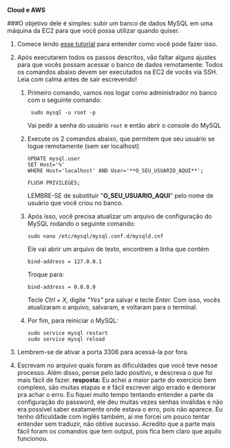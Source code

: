 **Cloud e AWS**

###O objetivo dele é simples: subir um banco de dados MySQL em uma máquina da EC2 para que você possa utilizar quando quiser. 

1. Comece lendo [esse tutorial](https://linuxize.com/post/how-to-install-mysql-on-ubuntu-18-04/) para entender como você pode fazer isso.
2. Após executarem todos os passos descritos, vão faltar alguns ajustes para que vocês possam acessar o banco de dados remotamente:
        Todos os comandos abaixo devem ser executados na EC2 de vocês via SSH. Leia com calma antes de sair escrevendo!
    1. Primeiro comando, vamos nos logar como administrador no banco com o seguinte comando:
        ```
         sudo mysql -u root -p
        ```
        Vai pedir a senha do usuário `root` e então abrir o console do MySQL

    2. Execute os 2 comandos abaixo, que permitem que seu usuário se logue remotamente (sem ser localhost)

         ```
        UPDATE mysql.user 
        SET Host='%' 
        WHERE Host='localhost' AND User='**O_SEU_USUARIO_AQUI**';

        FLUSH PRIVILEGES;
        ```
        LEMBRE-SE de substituir "**O_SEU_USUARIO_AQUI**" pelo nome de usuário que você criou no banco. 

    3. Após isso, você precisa atualizar um arquivo de configuração do MySQL rodando o seguinte comando:

        ```
        sudo nano /etc/mysql/mysql.conf.d/mysqld.cnf
        ```

        Ele vai abrir um arquivo de texto, encontrem a linha que contém

        ```
        bind-address = 127.0.0.1
        ```

        Troque para:

        ```
        bind-address = 0.0.0.0
        ```

        Tecle *Ctrl + X,* digite *"Yes"*  pra salvar e tecle *Enter.* Com isso, vocês atualizaram o arquivo, salvaram, e voltaram para o terminal.

    4. Por fim, para reiniciar o MySQL:

        ```
        sudo service mysql restart
        sudo service mysql reload
        ```

3. Lembrem-se de ativar a porta 3306 para acessá-la por fora.
4. Escrevam no arquivo quais foram as dificuldades que você teve nesse processo. Além disso, pense pelo lado positivo, e descreva o que foi mais fácil de fazer.
**resposta:**
Eu achei a maior parte do exercício bem complexo, são muitas etapas e é fácil escrever algo errado e demorar pra achar o erro. Eu fiquei muito tempo tentando entender a parte da configuração do password, ele deu muitas vezes senhas inválidas e não era possível saber exatamente onde estava o erro, pois não aparece. Eu tenho dificuldade com inglês também, aí me forcei um pouco tentar entender sem traduzir, não obtive sucesso. Acredito que a parte mais fácil foram os comandos que tem output, pois fica bem claro que aquilo funcionou.
